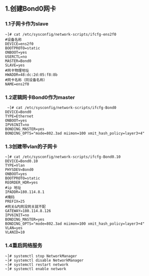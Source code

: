 ## 1.创建Bond0网卡

### 1.1子网卡作为slave

```shell
~]# cat /etc/sysconfig/network-scripts/ifcfg-ens2f0
#设备名称
DEVICE=ens2f0
BOOTPROTO=static
ONBOOT=yes
USERCTL=no
MASTER=Bond0
SLAVE=yes
#网卡物理地址
HWADDR=48:dc:2d:05:f8:8b
#网卡名称（同设备名称）
NAME=ens2f0
```

### 1.2逻辑网卡Bond0作为master

```shell
 ~]# cat /etc/sysconfig/network-scripts/ifcfg-Bond0
DEVICE=Bond0
TYPE=Ethernet
ONBOOT=yes
IPV6INIT=no
BONDING_MASTER=yes
BONDING_OPTS="mode=802.3ad miimon=100 xmit_hash_policy=layer3+4"
```

### 1.3创建带vlan的子网卡

```shell
~]# cat /etc/sysconfig/network-scripts/ifcfg-Bond0.10 
DEVICE=Bond0.10
TYPE=Vlan
PHYSDEV=Bond0
ONBOOT=yes
BOOTPROTO=static
REORDER_HDR=yes
#ip 地址
IPADDR=180.114.8.1
#掩码
PREFIX=25
#网关&内网没网关就不配
GATEWAY=180.114.8.126
IPV6INIT=no
BONDING_MASTER=yes
BONDING_OPTS="mode=802.3ad miimon=100 xmit_hash_policy=layer3+4"
VLAN=yes
VLANID=10
```

### 1.4重启网络服务

```shell
~]# systemctl stop NetworkManager
~]# systemctl disable NetworkManager
~]# systemctl restart network 
~]# systemctl enable network 
```

